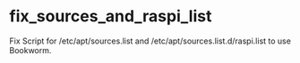 # fix_sources_and_raspi_list
Fix Script for /etc/apt/sources.list and /etc/apt/sources.list.d/raspi.list  to use  Bookworm.
